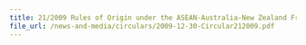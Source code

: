 ```yaml
---
title: 21/2009 Rules of Origin under the ASEAN-Australia-New Zealand Free Trade Area (AANZFTA) Agreement
file_url: /news-and-media/circulars/2009-12-30-Circular212009.pdf
---
```

